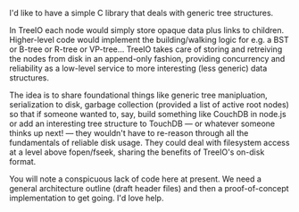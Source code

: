I'd like to have a simple C library that deals with generic tree structures.

In TreeIO each node would simply store opaque data plus links to children. Higher-level code would implement the building/walking logic for e.g. a BST or B-tree or R-tree or VP-tree... TreeIO takes care of storing and retreiving the nodes from disk in an append-only fashion, providing concurrency and reliability as a low-level service to more interesting (less generic) data structures.

The idea is to share foundational things like generic tree manipluation, serialization to disk, garbage collection (provided a list of active root nodes) so that if someone wanted to, say, build something like CouchDB in node.js or add an interesting tree structure to TouchDB — or whatever someone thinks up next! — they wouldn't have to re-reason through all the fundamentals of reliable disk usage. They could deal with filesystem access at a level above fopen/fseek, sharing the benefits of TreeIO's on-disk format.

You will note a conspicuous lack of code here at present. We need a general architecture outline (draft header files) and then a proof-of-concept implementation to get going. I'd love help.
